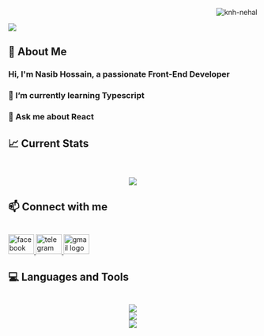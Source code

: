 <!-- banner -->
<p align="right"> <img src="https://komarev.com/ghpvc/?username=knh-nehal&label=Profile%20views&color=0e75b6&style=flat" alt="knh-nehal" /> </p>
<img src="https://i.ibb.co/kMv7ZCw/Github-Banner.png" />

<!-- About Me Section -->

<h2 align="left">🔰 About Me</h2>
<h3 align="left">Hi, I'm Nasib Hossain, a passionate Front-End Developer</h3>

<h3 align="left"> 🌱 I’m currently learning Typescript </h3>

<h3 align="left"> 💬 Ask me about React </h3>

<!-- Stats -->

<h2 align="left">📈 Current Stats</h2>

<br/>

<p align="center"><img src="https://github-readme-streak-stats.herokuapp.com/?user=nasib15&theme=react&hide_border=true&background=0D1117&stroke=A6DA9A&fire=A6DA9A&sideLabels=A6DA9A&currStreakNum=A6DA9A&ring=A6DA9A&currStreakLabel=A6DA9A&sideNums=A6DA9A"/></p>

<!-- Connect with me section -->

<h2 align="left">📫 Connect with me</h2>

<br/>

<div align="left">
  <a href="https://www.facebook.com/knhnehal" target="_blank">
    <img src="https://raw.githubusercontent.com/maurodesouza/profile-readme-generator/master/src/assets/icons/social/facebook/default.svg" width="52" height="40" alt="facebook logo"  />
  </a>
  <a href="https://t.me/Nehal_10" target="_blank">
    <img src="https://raw.githubusercontent.com/maurodesouza/profile-readme-generator/master/src/assets/icons/social/telegram/default.svg" width="52" height="40" alt="telegram logo"  />
  </a>
  <a href="mailto:nasibhossain57@gmail.com" target="_blank">
    <img src="https://raw.githubusercontent.com/maurodesouza/profile-readme-generator/master/src/assets/icons/social/gmail/default.svg" width="52" height="40" alt="gmail logo"  />
  </a>
  
  <br/>

  </div>
  
 <!-- Skills -->

<h2 align="left">💻 Languages and Tools</h2>

 <br/>

<div align="center">
  <a href="">
    <img src="https://skillicons.dev/icons?i=html,css,js,tailwind,react,vite" />
    <br/>
    <img src="https://skillicons.dev/icons?i=firebase,mongodb,nodejs,express,git" />
    <br/>
    <img src="https://skillicons.dev/icons?i=npm,vscode,vercel" />
     <br/>
  </a>
</div>



<!--
**knh-nehal/knh-nehal** is a ✨ _special_ ✨ repository because its `README.md` (this file) appears on your GitHub profile.

Here are some ideas to get you started:

- 🔭 I’m currently working on ...
- 🌱 I’m currently learning ...
- 👯 I’m looking to collaborate on ...
- 🤔 I’m looking for help with ...
- 💬 Ask me about ...
- 📫 How to reach me: ...
- 😄 Pronouns: ...
- ⚡ Fun fact: ...
-->
